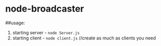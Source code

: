 # node-broadcaster
##usage:
1. starting server -
```node Server.js```
2. starting client -
```node client.js```
//create as much as clients you need
